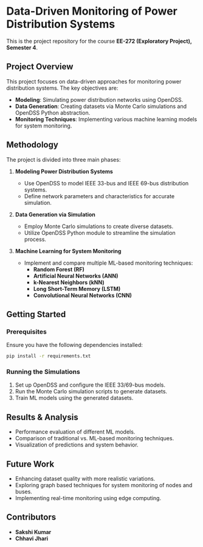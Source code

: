 # Data-Driven Monitoring of Power Distribution Systems

This is the project repository for the course **EE-272 (Exploratory Project), Semester 4**.

## Project Overview

This project focuses on data-driven approaches for monitoring power distribution systems. The key objectives are:

- **Modeling**: Simulating power distribution networks using OpenDSS.
- **Data Generation**: Creating datasets via Monte Carlo simulations and OpenDSS Python abstraction.
- **Monitoring Techniques**: Implementing various machine learning models for system monitoring.

## Methodology

The project is divided into three main phases:

1. **Modeling Power Distribution Systems**

   - Use OpenDSS to model IEEE 33-bus and IEEE 69-bus distribution systems.
   - Define network parameters and characteristics for accurate simulation.

2. **Data Generation via Simulation**

   - Employ Monte Carlo simulations to create diverse datasets.
   - Utilize OpenDSS Python module to streamline the simulation process.

3. **Machine Learning for System Monitoring**
   - Implement and compare multiple ML-based monitoring techniques:
     - **Random Forest (RF)**
     - **Artificial Neural Networks (ANN)**
     - **k-Nearest Neighbors (kNN)**
     - **Long Short-Term Memory (LSTM)**
     - **Convolutional Neural Networks (CNN)**

## Getting Started

### Prerequisites

Ensure you have the following dependencies installed:

```bash
pip install -r requirements.txt
```

### Running the Simulations

1. Set up OpenDSS and configure the IEEE 33/69-bus models.
2. Run the Monte Carlo simulation scripts to generate datasets.
3. Train ML models using the generated datasets.

## Results & Analysis

- Performance evaluation of different ML models.
- Comparison of traditional vs. ML-based monitoring techniques.
- Visualization of predictions and system behavior.

## Future Work

- Enhancing dataset quality with more realistic variations.
- Exploring graph based techniques for system monitoring of nodes and buses.
- Implementing real-time monitoring using edge computing.

## Contributors

- **Sakshi Kumar**
- **Chhavi Jhari**
